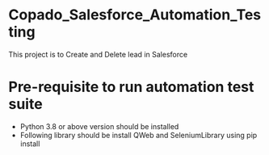 # Copado_Salesforce_Automation_Testing
 This project is to Create and Delete lead in Salesforce
 

# Pre-requisite to run automation test suite

- Python 3.8 or above version should be installed
- Following library should be install QWeb and SeleniumLibrary using pip install <Library name>